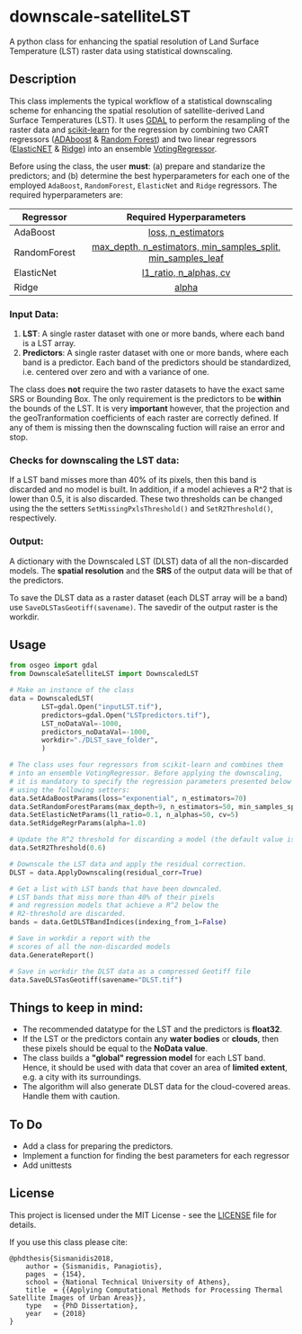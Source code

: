 # downscale-satelliteLST
A python class for enhancing the spatial resolution of Land Surface Temperature (LST) raster data using statistical downscaling.

## Description
This class implements the typical workflow of a statistical downscaling scheme for enhancing the spatial resolution of satellite-derived Land Surface Temperatures (LST). It uses [GDAL](https://gdal.org/python/) to perform the resampling of the raster data and [scikit-learn](https://scikit-learn.org/stable/) for the regression by combining two CART regressors ([ADAboost][sklern-adaboostRegr] & [Random Forest][sklern-RFregr]) and two linear regressors ([ElasticNET][sklern-elastnet] & [Ridge][sklern-rifge]) into an ensemble [VotingRegressor][sklern-voting].

Before using the class, the user **must**: (a) prepare and standarize the predictors; and (b) determine the best hyperparameters for each one of the employed `AdaBoost`, `RandomForest`, `ElasticNet` and `Ridge` regressors. The required hyperparameters are:

|  Regressor   |                            Required Hyperparameters                           |
|--------------|:-----------------------------------------------------------------------------:|
| AdaBoost     | [loss, n_estimators][sklern-adaboostRegr]                                     |
| RandomForest | [max_depth, n_estimators, min_samples_split, min_samples_leaf][sklern-RFregr] | 
| ElasticNet   | [l1_ratio, n_alphas, cv][sklern-elastnet]                                     |
| Ridge        | [alpha][sklern-rifge]                                                           |
	
[sklern-adaboostRegr]: https://scikit-learn.org/stable/modules/generated/sklearn.ensemble.AdaBoostRegressor.html
[sklern-RFregr]:   https://scikit-learn.org/stable/modules/generated/sklearn.ensemble.RandomForestRegressor.html
[sklern-elastnet]: https://scikit-learn.org/stable/modules/generated/sklearn.linear_model.ElasticNetCV.html
[sklern-rifge]:  https://scikit-learn.org/stable/modules/generated/sklearn.linear_model.ridge_regression.html
[sklern-voting]: https://scikit-learn.org/stable/modules/generated/sklearn.ensemble.VotingRegressor.html

### Input Data:
1. **LST**: A single raster dataset with one or more bands, where each band is a LST array.
2. **Predictors**: A single raster dataset with one or more bands, where each band is a predictor. Each band of the predictors should be standardized, i.e. centered over zero and with a variance of one.

The class does **not** require the two raster datasets to have the exact same SRS or Bounding  Box. The only requirement is the predictors to be **within** the bounds of the LST. It is very **important** however, that the projection and the geoTranformation coefficients of each raster are correctly defined. If any of them is missing then the downscaling fuction will raise an error and stop. 

### Checks for downscaling the LST data:
If a LST band misses more than 40% of its pixels, then this band is discarded and no model is built. In addition, if a model achieves a R^2 that is lower than 0.5, it is also discarded. These two thresholds can be changed using the the setters `SetMissingPxlsThreshold()` and `SetR2Threshold()`, respectively.

### Output:
A dictionary with the Downscaled LST (DLST) data of all the non-discarded models. The **spatial resolution** and the **SRS** of the output data will be that of the predictors.

To save the DLST data as a raster dataset (each DLST array will be a band) use `SaveDLSTasGeotiff(savename)`. The savedir of the output raster is the workdir.

## Usage
```python
from osgeo import gdal
from DownscaleSatelliteLST import DownscaledLST

# Make an instance of the class
data = DownscaledLST(
        LST=gdal.Open("inputLST.tif"),				 
        predictors=gdal.Open("LSTpredictors.tif"),   
        LST_noDataVal=-1000,						
        predictors_noDataVal=-1000,		
        workdir="./DLST_save_folder",
        )

# The class uses four regressors from scikit-learn and combines them
# into an ensemble VotingRegressor. Before applying the downscaling,
# it is mandatory to specify the regression parameters presented below
# using the following setters:
data.SetAdaBoostParams(loss="exponential", n_estimators=70)
data.SetRandomForestParams(max_depth=9, n_estimators=50, min_samples_split=2, min_samples_leaf=1)
data.SetElasticNetParams(l1_ratio=0.1, n_alphas=50, cv=5)
data.SetRidgeRegrParams(alpha=1.0)

# Update the R^2 threshold for discarding a model (the default value is 0.5)
data.SetR2Threshold(0.6)

# Downscale the LST data and apply the residual correction.
DLST = data.ApplyDownscaling(residual_corr=True)

# Get a list with LST bands that have been downcaled.
# LST bands that miss more than 40% of their pixels 
# and regression models that achieve a R^2 below the
# R2-threshold are discarded.
bands = data.GetDLSTBandIndices(indexing_from_1=False)

# Save in workdir a report with the
# scores of all the non-discarded models
data.GenerateReport()

# Save in workdir the DLST data as a compressed Geotiff file
data.SaveDLSTasGeotiff(savename="DLST.tif")
```

## Things to keep in mind:
- The recommended datatype for the LST and the predictors is **float32**.
- If the LST or the predictors contain any **water bodies** or **clouds**, then these pixels should be equal to the **NoData value**.
- The class builds a **"global" regression model** for each LST band. Hence, it should be used with data that cover an area of **limited extent**, e.g. a city with its surroundings.
- The algorithm will also generate DLST data for the cloud-covered areas. Handle them with caution.


## To Do
- Add a class for preparing the predictors.
- Implement a function for finding the best parameters for each regressor
- Add unittests

## License
This project is licensed under the MIT License - see the [LICENSE](LICENSE) file for details.

If you use this class please cite:

    @phdthesis{Sismanidis2018,
        author = {Sismanidis, Panagiotis},
        pages  = {154},
        school = {National Technical University of Athens},
        title  = {{Applying Computational Methods for Processing Thermal Satellite Images of Urban Areas}},
        type   = {PhD Dissertation},
        year   = {2018}
    }
